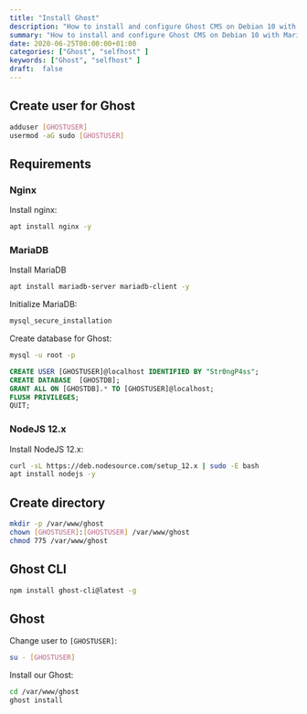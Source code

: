 ```yaml
---
title: "Install Ghost"
description: "How to install and configure Ghost CMS on Debian 10 with MariaDB and Nginx."
summary: "How to install and configure Ghost CMS on Debian 10 with MariaDB and Nginx."
date: 2020-06-25T00:00:00+01:00
categories: ["Ghost", "selfhost" ]
keywords: ["Ghost", "selfhost" ]
draft:  false
---
```



## Create user for Ghost

``` bash
adduser [GHOSTUSER]
usermod -aG sudo [GHOSTUSER]
```

## Requirements

### Nginx

Install nginx:

``` bash
apt install nginx -y
```

### MariaDB

Install MariaDB

``` bash
apt install mariadb-server mariadb-client -y
```

Initialize MariaDB: 

``` bash
mysql_secure_installation
```

Create database for Ghost:

``` bash
mysql -u root -p
```

``` sql
CREATE USER [GHOSTUSER]@localhost IDENTIFIED BY "Str0ngP4ss";
CREATE DATABASE  [GHOSTDB]; 
GRANT ALL ON [GHOSTDB].* TO [GHOSTUSER]@localhost;
FLUSH PRIVILEGES;
QUIT;
```

### NodeJS 12.x

Install NodeJS 12.x:

``` bash
curl -sL https://deb.nodesource.com/setup_12.x | sudo -E bash
apt install nodejs -y
```

## Create directory

``` bash
mkdir -p /var/www/ghost
chown [GHOSTUSER]:[GHOSTUSER] /var/www/ghost
chmod 775 /var/www/ghost
```

## Ghost CLI

``` bash
npm install ghost-cli@latest -g
```

## Ghost

Change user to `[GHOSTUSER]`:

``` bash
su - [GHOSTUSER]

```

Install our Ghost:

``` bash
cd /var/www/ghost
ghost install
```
